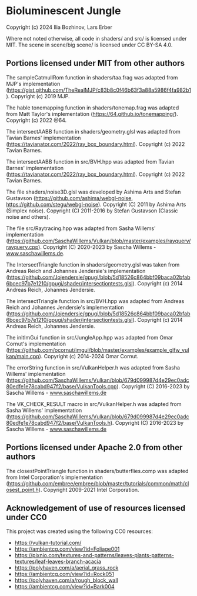 # Bioluminescent Jungle
Copyright (c) 2024 Ilia Bozhinov, Lars Erber

Where not noted otherwise, all code in shaders/ and src/ is licensed under MIT.
The scene in scene/big scene/ is licensed under CC BY-SA 4.0.


## Portions licensed under MIT from other authors

The sampleCatmullRom function in shaders/taa.frag was adapted from MJP's implementation (https://gist.github.com/TheRealMJP/c83b8c0f46b63f3a88a5986f4fa982b1).
Copyright (c) 2019 MJP.

The hable tonemapping function in shaders/tonemap.frag was adapted from Matt Taylor's implementation (https://64.github.io/tonemapping/).
Copyright (c) 2022 @64.

The intersectAABB function in shaders/geometry.glsl was adapted from Tavian Barnes' implementation (https://tavianator.com/2022/ray_box_boundary.html).
Copyright (c) 2022 Tavian Barnes.

The intersectAABB function in src/BVH.hpp was adapted from Tavian Barnes' implementation (https://tavianator.com/2022/ray_box_boundary.html).
Copyright (c) 2022 Tavian Barnes.

The file shaders/noise3D.glsl was developed by Ashima Arts and Stefan Gustavson (https://github.com/ashima/webgl-noise, https://github.com/stegu/webgl-noise).
Copyright (C) 2011 by Ashima Arts (Simplex noise).
Copyright (C) 2011-2016 by Stefan Gustavson (Classic noise and others).

The file src/Raytracing.hpp was adapted from Sasha Willems' implementation (https://github.com/SaschaWillems/Vulkan/blob/master/examples/rayquery/rayquery.cpp).
Copyright (C) 2020-2023 by Sascha Willems - www.saschawillems.de.

The IntersectTriangle function in shaders/geometry.glsl was taken from Andreas Reich and Johannes Jendersie's implementation (https://github.com/Jojendersie/gpugi/blob/5d18526c864bbf09baca02bfab6bcec97b7e1210/gpugi/shader/intersectiontests.glsl).
Copyright (c) 2014 Andreas Reich, Johannes Jendersie.

The intersectTriangle function in src/BVH.hpp was adapted from Andreas Reich and Johannes Jendersie's implementation (https://github.com/Jojendersie/gpugi/blob/5d18526c864bbf09baca02bfab6bcec97b7e1210/gpugi/shader/intersectiontests.glsl).
Copyright (c) 2014 Andreas Reich, Johannes Jendersie.

The initImGui function in src/JungleApp.hpp was adapted from Omar Cornut's implementation (https://github.com/ocornut/imgui/blob/master/examples/example_glfw_vulkan/main.cpp).
Copyright (c) 2014-2024 Omar Cornut.

The errorString function in src/VulkanHelper.h was adapted from Sasha Willems' implementation (https://github.com/SaschaWillems/Vulkan/blob/679d099987d4e29ec0adc80edfe1e78cabd947f2/base/VulkanTools.cpp).
Copyright (C) 2016-2023 by Sascha Willems - www.saschawillems.de

The VK_CHECK_RESULT macro in src/VulkanHelper.h was adapted from Sasha Willems' implementation (https://github.com/SaschaWillems/Vulkan/blob/679d099987d4e29ec0adc80edfe1e78cabd947f2/base/VulkanTools.h).
Copyright (C) 2016-2023 by Sascha Willems - www.saschawillems.de

## Portions licensed under Apache 2.0 from other authors
The closestPointTriangle function in shaders/butterflies.comp was adapted from Intel Corporation's implementation (https://github.com/embree/embree/blob/master/tutorials/common/math/closest_point.h).
Copyright 2009-2021 Intel Corporation.

## Acknowledgement of use of resources licensed under CC0
This project was created using the following CC0 resources:
* https://vulkan-tutorial.com/
* https://ambientcg.com/view?id=Foliage001
* https://pixnio.com/textures-and-patterns/leaves-plants-patterns-textures/leaf-leaves-branch-acacia
* https://polyhaven.com/a/aerial_grass_rock
* https://ambientcg.com/view?id=Rock051
* https://polyhaven.com/a/rough_block_wall
* https://ambientcg.com/view?id=Bark004
